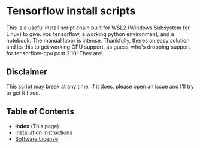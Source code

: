 # Tensorflow install scripts

This is a useful install script chain built for WSL2 (Windows Subsystem for Linux) to give.
you tensorflow, a working python environment, and a notebook.  The manual labor is intense.  Thankfully, theres an easy solution and its this to get working GPU support, as guess-who's dropping support for tensorflow-gpu post 2.10!  They are!

## Disclaimer

This script may break at any time.  If it does, please open an issue and I'll try to get it fixed.

## Table of Contents

* **Index** (This page)
* [Installation Instructions](./INSTALL.md)
* [Software License](./LICENSE.md)

